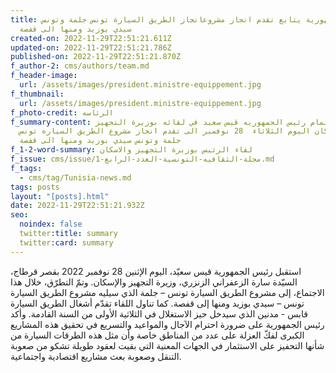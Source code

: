 ```yaml
---
title: رئيس الجمهورية يتابع تقدم انجاز مشروعانجاز الطريق السيارة تونس جلمة وتونس
  سيدي بوزيد ومنها الى قفصة
created-on: 2022-11-29T22:51:21.611Z
updated-on: 2022-11-29T22:51:21.786Z
published-on: 2022-11-29T22:51:21.870Z
f_author-2: cms/authors/team.md
f_header-image:
  url: /assets/images/president.ministre-equippement.jpg
f_thumbnail:
  url: /assets/images/president.ministre-equippement.jpg
f_photo-credit: الرئاسه
f_summary-content: اتجه اهتمام رئيس الجمهوريه قيس سعيد في لقائه بوزيرة التجهيز
  والاسكان اليوم الثلاثاء  28 نوفمبر الى تقدم انجاز مشروع الطريق السياره تونس
  جلمة وتونس سيدي بوزيد ومنها الى قفصة
f_1-2-word-summary: لقاء الرئيس بوزيرة التجهيز والاسكان
f_issue: cms/issue/مجلة-الثقافيه-التونسية-العدد-الرابع-1.md
f_tags:
  - cms/tag/Tunisia-news.md
tags: posts
layout: "[posts].html"
date: 2022-11-29T22:51:21.932Z
seo:
  noindex: false
  twitter:title: summary
  twitter:card: summary
---
```

استقبل رئيس الجمهورية قيس سعيّد، اليوم الإثنين 28 نوفمبر 2022 بقصر قرطاج، السيّدة سارة الزعفراني الزنزري، وزيرة التجهيز والإسكان. وتمّ التطرّق، خلال هذا الاجتماع، إلى مشروع الطريق السيارة تونس – جلمة الذي سيليه مشروع الطريق السيارة تونس – سيدي بوزيد ومنها إلى قفصة. كما تناول اللقاء تقدّم أشغال الطريق السيارة قابس - مدنين الذي سيدخل حيز الاستغلال في الثلاثية الأولى من السنة القادمة. وأكد رئيس الجمهورية على ضرورة احترام الآجال والمواعيد والتسريع في تحقيق هذه المشاريع الكبرى لفكّ العزلة على عدد من المناطق خاصة وأن مثل هذه الطرقات السيارة من شأنها التحفيز على الاستثمار في الجهات المعنية التي بقيت لعقود طويلة تشكو من صعوبة التنقل وصعوبة بعث مشاريع اقتصادية واجتماعية.